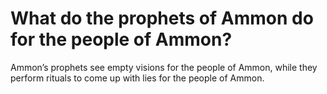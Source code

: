 # What do the prophets of Ammon do for the people of Ammon?

Ammon’s prophets see empty visions for the people of Ammon, while they perform rituals to come up with lies for the people of Ammon.
